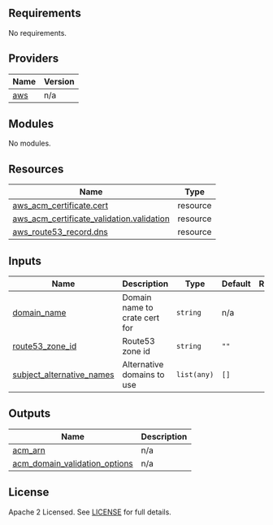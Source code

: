 ## Requirements

No requirements.

## Providers

| Name | Version |
|------|---------|
| <a name="provider_aws"></a> [aws](#provider\_aws) | n/a |

## Modules

No modules.

## Resources

| Name | Type |
|------|------|
| [aws_acm_certificate.cert](https://registry.terraform.io/providers/hashicorp/aws/latest/docs/resources/acm_certificate) | resource |
| [aws_acm_certificate_validation.validation](https://registry.terraform.io/providers/hashicorp/aws/latest/docs/resources/acm_certificate_validation) | resource |
| [aws_route53_record.dns](https://registry.terraform.io/providers/hashicorp/aws/latest/docs/resources/route53_record) | resource |

## Inputs

| Name | Description | Type | Default | Required |
|------|-------------|------|---------|:--------:|
| <a name="input_domain_name"></a> [domain\_name](#input\_domain\_name) | Domain name to crate cert for | `string` | n/a | yes |
| <a name="input_route53_zone_id"></a> [route53\_zone\_id](#input\_route53\_zone\_id) | Route53 zone id | `string` | `""` | no |
| <a name="input_subject_alternative_names"></a> [subject\_alternative\_names](#input\_subject\_alternative\_names) | Alternative domains to use | `list(any)` | `[]` | no |

## Outputs

| Name | Description |
|------|-------------|
| <a name="output_acm_arn"></a> [acm\_arn](#output\_acm\_arn) | n/a |
| <a name="output_acm_domain_validation_options"></a> [acm\_domain\_validation\_options](#output\_acm\_domain\_validation\_options) | n/a |


## License

Apache 2 Licensed. See [LICENSE](https://github.com/TechHoldingLLC/terraform-aws-acm/blob/main/LICENSE) for full details.